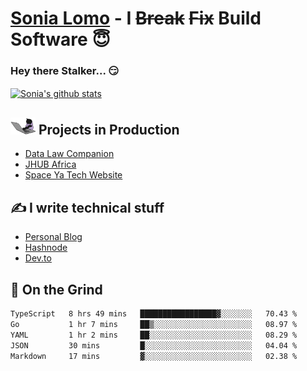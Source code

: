 # [Sonia Lomo](https://sonylomo.github.io/) - I ~~Break~~ ~~Fix~~ Build Software 😇
### Hey there Stalker... 😏 

<a href="https://github.com/sonylomo/github-readme-stats">
  <img align="center" src="https://media.giphy.com/media/lU05nFSW6Y2A/giphy.gif" alt="Sonia's github stats" />
</a>

## <img src="assets/devcat.gif" width="40"> Projects in Production
- [Data Law Companion](https://datalawcompanion.org/)
- [JHUB Africa](https://jhubafrica.com/)
- [Space Ya Tech Website](https://www.spaceyatech.com/)

## ✍️ I write technical stuff
- [Personal Blog](https://sonylomo-github-io.vercel.app/blog)
- [Hashnode](https://sonylomo.hashnode.dev/)
- [Dev.to](https://dev.to/sonylomo)

## 🤡 On the Grind
<!--START_SECTION:waka-->

```txt
TypeScript   8 hrs 49 mins   █████████████████▓░░░░░░░   70.43 %
Go           1 hr 7 mins     ██▒░░░░░░░░░░░░░░░░░░░░░░   08.97 %
YAML         1 hr 2 mins     ██░░░░░░░░░░░░░░░░░░░░░░░   08.29 %
JSON         30 mins         █░░░░░░░░░░░░░░░░░░░░░░░░   04.04 %
Markdown     17 mins         ▓░░░░░░░░░░░░░░░░░░░░░░░░   02.38 %
```

<!--END_SECTION:waka-->
